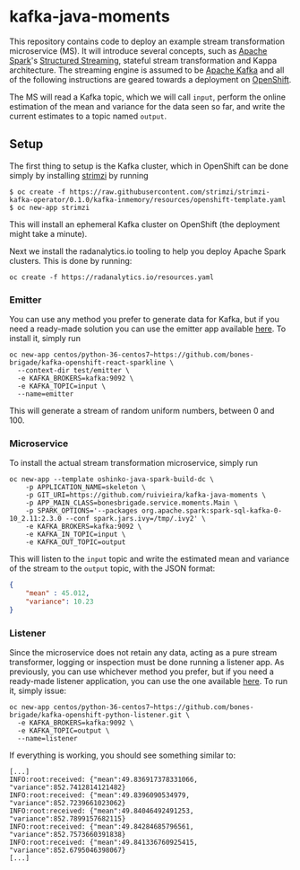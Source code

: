 # kafka-java-moments

This repository contains code to deploy an example stream transformation microservice (MS). It will introduce several concepts, such as [Apache Spark](https://spark.apache.org/)'s [Structured Streaming](https://spark.apache.org/docs/latest/structured-streaming-programming-guide.html), stateful stream transformation and Kappa architecture.
The streaming engine is assumed to be [Apache Kafka](https://kafka.apache.org/) and all of the following instructions are geared towards a deployment on [OpenShift](https://www.openshift.com/).

The MS will read a Kafka topic, which we will call `input`, perform the online estimation of the mean and variance for the data seen so far, and write the current estimates to a topic named `output`.

## Setup

The first thing to setup is the Kafka cluster, which in OpenShift can be done simply by installing [strimzi](http://strimzi.io/) by running

```shell
$ oc create -f https://raw.githubusercontent.com/strimzi/strimzi-kafka-operator/0.1.0/kafka-inmemory/resources/openshift-template.yaml
$ oc new-app strimzi
```

This will install an ephemeral Kafka cluster on OpenShift (the deployment might take a minute).

Next we install the radanalytics.io tooling to help you deploy Apache Spark clusters. This is done by running:

```
oc create -f https://radanalytics.io/resources.yaml
```

### Emitter

You can use any method you prefer to generate data for Kafka, but if you need a ready-made solution you can use the emitter app available [here](https://github.com/bones-brigade/kafka-openshift-react-sparkline/tree/master/test/emitter). To install it, simply run

```
oc new-app centos/python-36-centos7~https://github.com/bones-brigade/kafka-openshift-react-sparkline \
  --context-dir test/emitter \
  -e KAFKA_BROKERS=kafka:9092 \
  -e KAFKA_TOPIC=input \
  --name=emitter
```

This will generate a stream of random uniform numbers, between 0 and 100.

### Microservice

To install the actual stream transformation microservice, simply run

```
oc new-app --template oshinko-java-spark-build-dc \
    -p APPLICATION_NAME=skeleton \
    -p GIT_URI=https://github.com/ruivieira/kafka-java-moments \
    -p APP_MAIN_CLASS=bonesbrigade.service.moments.Main \
    -p SPARK_OPTIONS='--packages org.apache.spark:spark-sql-kafka-0-10_2.11:2.3.0 --conf spark.jars.ivy=/tmp/.ivy2' \
    -e KAFKA_BROKERS=kafka:9092 \
    -e KAFKA_IN_TOPIC=input \
    -e KAFKA_OUT_TOPIC=output
```

This will listen to the `input` topic and write the estimated mean and variance of the stream to the `output` topic, with the JSON format:

```json
{
	"mean" : 45.012,
	"variance": 10.23
}
```

### Listener

Since the microservice does not retain any data, acting as a pure stream transformer, logging or inspection must be done running a listener app. As previously, you can use whichever method you prefer, but if you need a ready-made listener application, you can use the one available [here](https://github.com/bones-brigade/kafka-openshift-python-listener). To run it, simply issue:

```
oc new-app centos/python-36-centos7~https://github.com/bones-brigade/kafka-openshift-python-listener.git \
  -e KAFKA_BROKERS=kafka:9092 \
  -e KAFKA_TOPIC=output \
  --name=listener
```

If everything is working, you should see something similar to:

```
[...]
INFO:root:received: {"mean":49.836917378331066, "variance":852.7412814121482}
INFO:root:received: {"mean":49.8396090534979, "variance":852.7239661023062}
INFO:root:received: {"mean":49.84046492491253, "variance":852.7899157682115}
INFO:root:received: {"mean":49.84284685796561, "variance":852.7573660391838}
INFO:root:received: {"mean":49.841336760925415, "variance":852.6795046398067}
[...]
```
